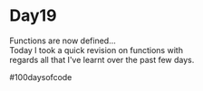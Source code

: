 # Day19
Functions are now defined...  
Today I took a quick revision on functions with  
regards all that I've learnt over the past few days.  

#100daysofcode
